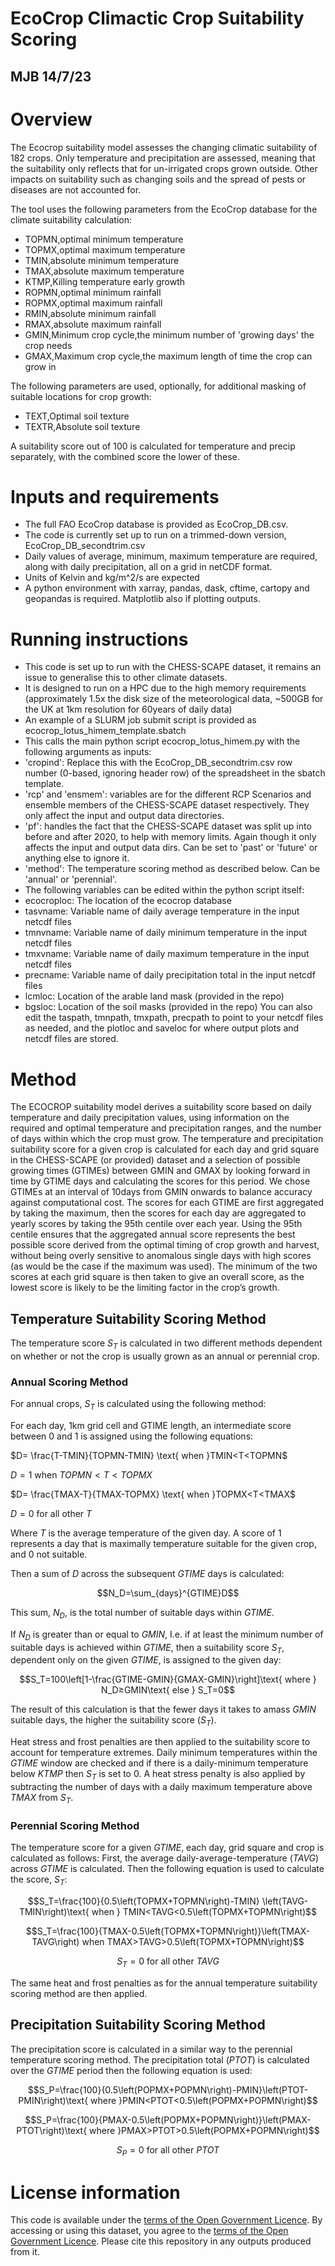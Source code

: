 # EcoCrop Climactic Crop Suitability Scoring

MJB 14/7/23
-----------

# Overview

The Ecocrop suitability model assesses the changing climatic suitability of 182 crops. Only temperature and precipitation are assessed, meaning that the suitability only reflects that for un-irrigated crops grown outside. Other impacts on suitability such as changing soils and the spread of pests or diseases are not accounted for. 

The tool uses the following parameters from the EcoCrop database for the climate suitability calculation:
- TOPMN,optimal minimum temperature
- TOPMX,optimal maximum temperature
- TMIN,absolute minimum temperature
- TMAX,absolute maximum temperature
- KTMP,Killing temperature early growth
- ROPMN,optimal minimum rainfall
- ROPMX,optimal maximum rainfall
- RMIN,absolute minimum rainfall
- RMAX,absolute maximum rainfall
- GMIN,Minimum crop cycle,the minimum number of 'growing days' the crop needs
- GMAX,Maximum crop cycle,the maximum length of time the crop can grow in

The following parameters are used, optionally, for additional masking of suitable locations for crop growth:
- TEXT,Optimal soil texture
- TEXTR,Absolute soil texture

A suitability score out of 100 is calculated for temperature and precip separately, with the combined score the lower of these.


# Inputs and requirements

- The full FAO EcoCrop database is provided as EcoCrop_DB.csv.
- The code is currently set up to run on a trimmed-down version, EcoCrop_DB_secondtrim.csv
- Daily values of average, minimum, maximum temperature are required, along with daily precipitation, all on a grid in netCDF format. 
- Units of Kelvin and kg/m^2/s are expected
- A python environment with xarray, pandas, dask, cftime, cartopy and geopandas is required. Matplotlib also if plotting outputs.


# Running instructions

- This code is set up to run with the CHESS-SCAPE dataset, it remains an issue to generalise this to other climate datasets. 
- It is designed to run on a HPC due to the high memory requirements (approximately 1.5x the disk size of the meteorological data, ~500GB for the UK at 1km resolution for 60years of daily data)
- An example of a SLURM job submit script is provided as ecocrop_lotus_himem_template.sbatch
- This calls the main python script ecocrop_lotus_himem.py with the following arguments as inputs:
- 'cropind': Replace this with the EcoCrop_DB_secondtrim.csv row number (0-based, ignoring header row) of the spreadsheet in the sbatch template.
- 'rcp' and 'ensmem': variables are for the different RCP Scenarios and ensemble members of the CHESS-SCAPE dataset respectively. They only affect the input and output data directories.
- 'pf': handles the fact that the CHESS-SCAPE dataset was split up into before and after 2020, to help with memory limits. Again though it only affects the input and output data dirs. Can be set to 'past' or 'future' or anything else to ignore it.
- 'method': The temperature scoring method as described below. Can be 'annual' or 'perennial'.
- The following variables can be edited within the python script itself:
- ecocroploc: The location of the ecocrop database
- tasvname: Variable name of daily average temperature in the input netcdf files
- tmnvname: Variable name of daily minimum temperature in the input netcdf files
- tmxvname: Variable name of daily maximum temperature in the input netcdf files
- precname: Variable name of daily precipitation total in the input netcdf files
- lcmloc: Location of the arable land mask (provided in the repo)
- bgsloc: Location of the soil masks (provided in the repo)
You can also edit the taspath, tmnpath, tmxpath, precpath to point to your netcdf files as needed, and the plotloc and saveloc for where output plots and netcdf files are stored. 


# Method

The ECOCROP suitability model derives a suitability score based on daily temperature and daily precipitation values, using information on the required and optimal temperature and precipitation ranges, and the number of days within which the crop must grow. The temperature and precipitation suitability score for a given crop is calculated for each day and grid square in the CHESS-SCAPE (or provided) dataset and a selection of possible growing times (GTIMEs) between GMIN and GMAX by looking forward in time by GTIME days and calculating the scores for this period. We chose GTIMEs at an interval of 10days from GMIN onwards to balance accuracy against computational cost. The scores for each GTIME are first aggregated by taking the maximum, then the scores for each day are aggregated to yearly scores by taking the 95th centile over each year. Using the 95th centile ensures that the aggregated annual score represents the best possible score derived from the optimal timing of crop growth and harvest, without being overly sensitive to anomalous single days with high scores (as would be the case if the maximum was used). The minimum of the two scores at each grid square is then taken to give an overall score, as the lowest score is likely to be the limiting factor in the crop’s growth.

## Temperature Suitability Scoring Method

The temperature score $S_T$ is calculated in two different methods dependent on whether or not the crop is usually grown as an annual or perennial crop.

### Annual Scoring Method

For annual crops, $S_T$ is calculated using the following method:

For each day, 1km grid cell and GTIME length, an intermediate score between 0 and 1 is assigned using the following equations:

$D= \frac{T-TMIN}{TOPMN-TMIN} \text{ when }TMIN<T<TOPMN$

$D=1 \text{ when } TOPMN<T<TOPMX$

$D= \frac{TMAX-T}{TMAX-TOPMX} \text{ when }TOPMX<T<TMAX$

$D=0\text{ for all other }T$

Where $T$ is the average temperature of the given day. A score of 1 represents a day that is maximally temperature suitable for the given crop, and 0 not suitable. 

Then a sum of $D$ across the subsequent $GTIME$ days is calculated:

$$N_D=\sum_{days}^{GTIME}D$$

This sum, $N_D$, is the total number of suitable days within $GTIME$. 

If $N_D$ is greater than or equal to $GMIN$, I.e. if at least the minimum number of suitable days is achieved within $GTIME$, then a suitability score $S_T$, dependent only on the given $GTIME$, is assigned to the given day:

$$S_T=100\left[1-\frac{GTIME-GMIN}{GMAX-GMIN}\right]\text{ where } N_D≥GMIN\text{ else } S_T=0$$

The result of this calculation is that the fewer days it takes to amass $GMIN$ suitable days, the higher the suitability score ($S_T$).


Heat stress and frost penalties are then applied to the suitability score to account for temperature extremes. Daily minimum temperatures within the $GTIME$ window are checked and if there is a daily-minimum temperature below $KTMP$ then $S_T$ is set to 0. A heat stress penalty is also applied by subtracting the number of days with a daily maximum temperature above $TMAX$ from $S_T$.


### Perennial Scoring Method

The temperature score for a given $GTIME$, each day, grid square and crop is calculated as follows:
First, the average daily-average-temperature ($TAVG$) across $GTIME$ is calculated. Then the following equation is used to calculate the score, $S_T$:

$$S_T=\frac{100}{0.5\left(TOPMX+TOPMN\right)-TMIN} \left(TAVG-TMIN\right)\text{ when } TMIN<TAVG<0.5\left(TOPMX+TOPMN\right)$$

$$S_T=\frac{100}{TMAX-0.5\left(TOPMX+TOPMN\right)}\left(TMAX-TAVG\right) when TMAX>TAVG>0.5\left(TOPMX+TOPMN\right)$$

$$S_T=0\text{ for all other }TAVG$$

The same heat and frost penalties as for the annual temperature suitability scoring method are then applied.


## Precipitation Suitability Scoring Method

The precipitation score is calculated in a similar way to the perennial temperature scoring method. The precipitation total ($PTOT$) is calculated over the $GTIME$ period then the following equation is used: 

$$S_P=\frac{100}{0.5\left(POPMX+POPMN\right)-PMIN}\left(PTOT-PMIN\right)\text{ where }PMIN<PTOT<0.5\left(POPMX+POPMN\right)$$

$$S_P=\frac{100}{PMAX-0.5\left(POPMX+POPMN\right)}\left(PMAX-PTOT\right)\text{ where }PMAX>PTOT>0.5\left(POPMX+POPMN\right)$$

$$S_P=0\text{ for all other }PTOT$$

# License information

This code is available under the [terms of the Open Government Licence](https://www.nationalarchives.gov.uk/doc/open-government-licence/version/3/).
By accessing or using this dataset, you agree to the [terms of the Open Government Licence](https://www.nationalarchives.gov.uk/doc/open-government-licence/version/3/). 
Please cite this repository in any outputs produced from it.